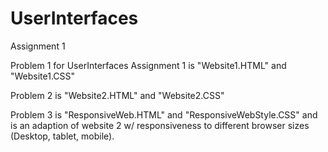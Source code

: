 # UserInterfaces
Assignment 1

Problem 1 for UserInterfaces Assignment 1 is "Website1.HTML" and "Website1.CSS"

Problem 2 is "Website2.HTML" and "Website2.CSS"

Problem 3 is "ResponsiveWeb.HTML" and "ResponsiveWebStyle.CSS" and is an adaption of website 2 w/ responsiveness to different browser sizes (Desktop, tablet, mobile).
